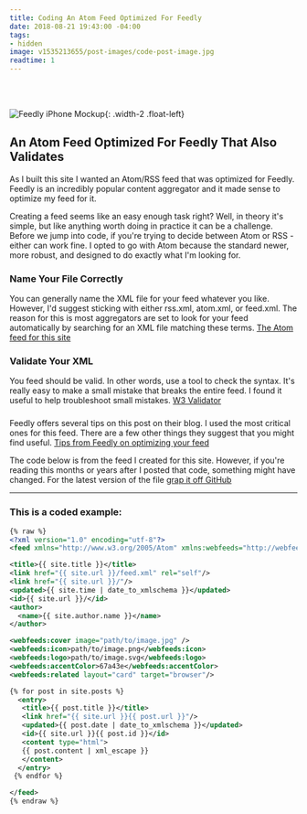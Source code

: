 ```yaml
---
title: Coding An Atom Feed Optimized For Feedly
date: 2018-08-21 19:43:00 -04:00
tags:
- hidden
image: v1535213655/post-images/code-post-image.jpg
readtime: 1
---
```


<br>
<br>

![Feedly iPhone Mockup](https://res.cloudinary.com/dbrkuvff5/image/upload/f_auto,q_auto/c_scale,q_auto:best,w_250/v1535218675/post-images/iphone-feedly-mockup.jpg){: .width-2 .float-left}

## An Atom Feed Optimized For Feedly That Also Validates
As I built this site I wanted an Atom/RSS feed that was optimized for Feedly. Feedly is an incredibly popular content aggregator and it made sense to optimize my feed for it.

Creating a feed seems like an easy enough task right? Well, in theory it's simple, but like anything worth doing in practice it can be a challenge. Before we jump into code, if you're trying to decide between Atom or RSS - either can work fine. I opted to go with Atom because the standard newer, more robust, and designed to do exactly what I'm looking for.

### Name Your File Correctly
You can generally name the XML file for your feed whatever you like. However, I'd suggest sticking with either rss.xml, atom.xml, or feed.xml. The reason for this is most aggregators are set to look for your feed automatically by searching for an XML file matching these terms. [The Atom feed for this site](https://markonproduct.com/feed.xml)

### Validate Your XML
You feed should be valid. In other words, use a tool to check the syntax. It's really easy to make a small mistake that breaks the entire feed. I found it useful to help troubleshoot small mistakes. [W3 Validator](https://validator.w3.org/feed/check.cgi?url=https%3A%2F%2Fmarkonproduct.com%2Ffeed.xml)

### 
Feedly offers several tips on this post on their blog. I used the most critical ones for this feed. There are a few other things they suggest that you might find useful. [Tips from Feedly on optimizing your feed](https://blog.feedly.com/10-ways-to-optimize-your-feed-for-feedly/)

The code below is from the feed I created for this site. However, if you're reading this months or years after I posted that code, something might have changed. For the latest version of the file [grap it off GitHub](https://github.com/markthelefty/markthelefty.github.io/blob/master/feed.xml)


<hr>

### This is a coded example:


```xml
{% raw %}
<?xml version="1.0" encoding="utf-8"?>
<feed xmlns="http://www.w3.org/2005/Atom" xmlns:webfeeds="http://webfeeds.org/rss/1.0">

<title>{{ site.title }}</title>
<link href="{{ site.url }}/feed.xml" rel="self"/>
<link href="{{ site.url }}/"/>
<updated>{{ site.time | date_to_xmlschema }}</updated>
<id>{{ site.url }}/</id>
<author>
  <name>{{ site.author.name }}</name>
</author>

<webfeeds:cover image="path/to/image.jpg" />
<webfeeds:icon>path/to/image.png</webfeeds:icon>
<webfeeds:logo>path/to/image.svg</webfeeds:logo>
<webfeeds:accentColor>67a43e</webfeeds:accentColor>
<webfeeds:related layout="card" target="browser"/>

{% for post in site.posts %}
  <entry>
   <title>{{ post.title }}</title>
   <link href="{{ site.url }}{{ post.url }}"/>
   <updated>{{ post.date | date_to_xmlschema }}</updated>
   <id>{{ site.url }}{{ post.id }}</id>
   <content type="html">
   {{ post.content | xml_escape }}
   </content>
  </entry>
 {% endfor %}

</feed>
{% endraw %}
```

